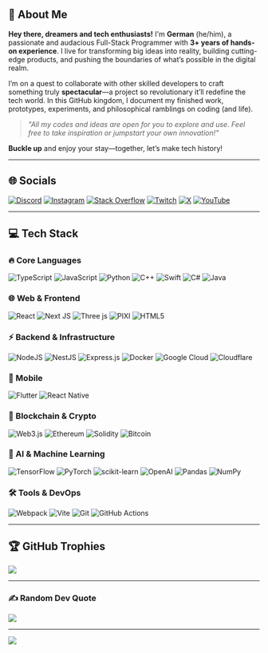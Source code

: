 <!-- 
    Let's make this place shine like pure gold!
-->

## 💫 About Me

**Hey there, dreamers and tech enthusiasts!** I'm **German** (he/him), a passionate and audacious Full-Stack Programmer with **3+ years of hands-on experience**. I live for transforming big ideas into reality, building cutting-edge products, and pushing the boundaries of what’s possible in the digital realm.

I’m on a quest to collaborate with other skilled developers to craft something truly **spectacular**—a project so revolutionary it’ll redefine the tech world. In this GitHub kingdom, I document my finished work, prototypes, experiments, and philosophical ramblings on coding (and life).

> *"All my codes and ideas are open for you to explore and use. 
> Feel free to take inspiration or jumpstart your own innovation!"*

**Buckle up** and enjoy your stay—together, let’s make tech history!

---

## 🌐 **Socials**

[![Discord](https://img.shields.io/badge/Discord-%237289DA.svg?logo=discord&logoColor=white)](https://discord.gg/eeh_) 
[![Instagram](https://img.shields.io/badge/Instagram-%23E4405F.svg?logo=Instagram&logoColor=white)](https://instagram.com/german_progq) 
[![Stack Overflow](https://img.shields.io/badge/-Stackoverflow-FE7A16?logo=stack-overflow&logoColor=white)](https://stackoverflow.com/users/German_progq) 
[![Twitch](https://img.shields.io/badge/Twitch-%239146FF.svg?logo=Twitch&logoColor=white)](https://twitch.tv/Lctro) 
[![X](https://img.shields.io/badge/X-black.svg?logo=X&logoColor=white)](https://x.com/GermanVinokurov) 
[![YouTube](https://img.shields.io/badge/YouTube-%23FF0000.svg?logo=YouTube&logoColor=white)](https://youtube.com/@@selectronXD)

---

## 💻 **Tech Stack**

### 🔥 Core Languages
![TypeScript](https://img.shields.io/badge/typescript-%23007ACC.svg?style=for-the-badge&logo=typescript&logoColor=white)
![JavaScript](https://img.shields.io/badge/javascript-%23323330.svg?style=for-the-badge&logo=javascript&logoColor=%23F7DF1E)
![Python](https://img.shields.io/badge/python-3670A0?style=for-the-badge&logo=python&logoColor=ffdd54)
![C++](https://img.shields.io/badge/C++-00599C?style=for-the-badge&logo=cplusplus&logoColor=white)
![Swift](https://img.shields.io/badge/Swift-FA7343.svg?style=for-the-badge&logo=Swift&logoColor=white)
![C#](https://img.shields.io/badge/c%23-%23239120.svg?style=for-the-badge&logo=csharp&logoColor=white)
![Java](https://img.shields.io/badge/java-%23ED8B00.svg?style=for-the-badge&logo=openjdk&logoColor=white)

### 🌐 Web & Frontend
![React](https://img.shields.io/badge/react-%2320232a.svg?style=for-the-badge&logo=react&logoColor=%2361DAFB)
![Next JS](https://img.shields.io/badge/Next-black?style=for-the-badge&logo=next.js&logoColor=white)
![Three js](https://img.shields.io/badge/threejs-black?style=for-the-badge&logo=three.js&logoColor=white)
![PIXI](https://img.shields.io/badge/PixiJS-E91E63?style=for-the-badge&logo=pixijs&logoColor=white)
![HTML5](https://img.shields.io/badge/html5-%23E34F26.svg?style=for-the-badge&logo=html5&logoColor=white)

### ⚡ Backend & Infrastructure
![NodeJS](https://img.shields.io/badge/node.js-6DA55F?style=for-the-badge&logo=node.js&logoColor=white)
![NestJS](https://img.shields.io/badge/nestjs-%23E0234E.svg?style=for-the-badge&logo=nestjs&logoColor=white)
![Express.js](https://img.shields.io/badge/express.js-%23404d59.svg?style=for-the-badge&logo=express&logoColor=%2361DAFB)
![Docker](https://img.shields.io/badge/docker-%230db7ed.svg?style=for-the-badge&logo=docker&logoColor=white)
![Google Cloud](https://img.shields.io/badge/GoogleCloud-%234285F4.svg?style=for-the-badge&logo=google-cloud&logoColor=white)
![Cloudflare](https://img.shields.io/badge/Cloudflare-F38020?style=for-the-badge&logo=Cloudflare&logoColor=white)

### 🚀 Mobile
![Flutter](https://img.shields.io/badge/Flutter-%2302569B.svg?style=for-the-badge&logo=Flutter&logoColor=white)
![React Native](https://img.shields.io/badge/react_native-%2320232a.svg?style=for-the-badge&logo=react&logoColor=%2361DAFB)

### 🔗 Blockchain & Crypto
![Web3.js](https://img.shields.io/badge/web3.js-F16822?style=for-the-badge&logo=web3.js&logoColor=white)
![Ethereum](https://img.shields.io/badge/Ethereum-3C3C3D?style=for-the-badge&logo=Ethereum&logoColor=white)
![Solidity](https://img.shields.io/badge/Solidity-%23363636.svg?style=for-the-badge&logo=solidity&logoColor=white)
![Bitcoin](https://img.shields.io/badge/Bitcoin-000?style=for-the-badge&logo=bitcoin&logoColor=white)

### 🤖 AI & Machine Learning
![TensorFlow](https://img.shields.io/badge/TensorFlow-%23F4A042.svg?style=for-the-badge&logo=TensorFlow&logoColor=white)
![PyTorch](https://img.shields.io/badge/PyTorch-%23EE4C2C.svg?style=for-the-badge&logo=PyTorch&logoColor=white)
![scikit-learn](https://img.shields.io/badge/scikit--learn-%23F7931E.svg?style=for-the-badge&logo=scikit-learn&logoColor=white)
![OpenAI](https://img.shields.io/badge/OpenAI-74aa9c?style=for-the-badge&logo=openai&logoColor=white)
![Pandas](https://img.shields.io/badge/pandas-%23150458.svg?style=for-the-badge&logo=pandas&logoColor=white)
![NumPy](https://img.shields.io/badge/numpy-%23013243.svg?style=for-the-badge&logo=numpy&logoColor=white)

### 🛠️ Tools & DevOps
![Webpack](https://img.shields.io/badge/webpack-%238DD6F9.svg?style=for-the-badge&logo=webpack&logoColor=black)
![Vite](https://img.shields.io/badge/vite-%23646CFF.svg?style=for-the-badge&logo=vite&logoColor=white)
![Git](https://img.shields.io/badge/git-%23F05033.svg?style=for-the-badge&logo=git&logoColor=white)
![GitHub Actions](https://img.shields.io/badge/github%20actions-%232671E5.svg?style=for-the-badge&logo=githubactions&logoColor=white)

---

## 🏆 **GitHub Trophies**

![](https://github-profile-trophy.vercel.app/?username=germanProgq&theme=radical&no-frame=false&no-bg=false&margin-w=4)

---

### ✍️ **Random Dev Quote**

![](https://quotes-github-readme.vercel.app/api?type=horizontal&theme=radical)

---

[![](https://visitcount.itsvg.in/api?id=germanProgq&icon=0&color=0)](https://visitcount.itsvg.in)
